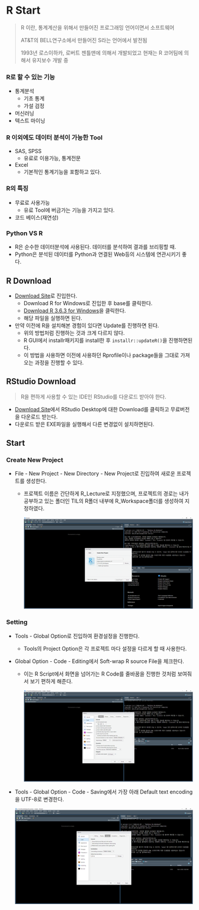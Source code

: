 # R Start

> R 이란, 통계계산을 위해서 만들어진 프로그래밍 언어이면서 소프트웨어
>
> AT&T의 BELL연구소에서 만들어진 S라는 언어에서 발전됨
>
> 1993년 로스이하카, 로버트 젠틀맨에 의해서 개발되었고 현재는 R 코어팀에 의해서 유지보수 개발 중

### R로 할 수 있는 기능

* 통계분석
  * 기초 통계
  * 가설 검정
* 머신러닝
* 텍스트 마이닝

### R 이외에도 데이터 분석이 가능한 Tool

* SAS, SPSS
  * 유료로 이용가능, 통계전문
* Excel
  * 기본적인 통계기능을 포함하고 있다.

### R의 특징

* 무료로 사용가능
  * 유료 Tool에 버금가는 기능을 가지고 있다.
* 코드 베이스(재연성)

### Python VS R

* R은 순수한 데이터분석에 사용된다. 데이터를 분석하여 결과를 브리핑할 때.
* Python은 분석된 데이터를 Python과 연결된 Web등의 시스템에 연관시키기 좋다.

## R Download

* [Download Site](https://cran.r-project.org/)로 진입한다.
  * Download R for Windows로 진입한 후 base를 클릭한다.
  * [Download R 3.6.3 for Windows](https://cran.r-project.org/bin/windows/base/R-3.6.3-win.exe)을 클릭한다.
  * 해당 파일을 실행하면 된다.
* 만약 이전에 R을 설치해본 경험이 있다면 Update를 진행하면 된다.
  * 위의 방법처럼 진행하는 것과 크게 다르지 않다.
  * R GUI에서 installr패키지를 install한 후 `installr::updateR()`을 진행하면된다.
  * 이 방법을 사용하면 이전에 사용하던 Rprofile이나 package들을 그대로 가져오는 과정을 진행할 수 있다.

## RStudio Download

> R을 편하게 사용할 수 있는 IDE인 RStudio를 다운로드 받아야 한다.

* [Download Site](https://rstudio.com/products/rstudio/)에서 RStudio Desktop에 대한 Download를 클릭하고 무료버전을 다운로드 받는다.
* 다운로드 받은 EXE파일을 실행해서 다른 변경없이 설치하면된다.

## Start

### Create New Project

* File - New Project - New Directory - New Project로 진입하여 새로운 프로젝트를 생성한다.

  * 프로젝트 이름은 간단하게 R_Lecture로 지정했으며, 프로젝트의 경로는 내가 공부하고 있는 폴더인 TIL의 R폴더 내부에 R_Workspace폴더를 생성하여 지정하였다.

    ![image-20200309102803656](image/image-20200309102803656.png)

### Setting

* Tools - Global Option로 진입하여 환경설정을 진행한다.

  * Tools의 Project Option은 각 프로젝트 마다 설정을 다르게 할 때 사용한다.

* Global Option - Code - Editing에서 Soft-wrap R source File을 체크한다.

  * 이는 R Script에서 화면을 넘어가는 R Code를 줄바꿈을 진행한 것처럼 보여줘서 보기 편하게 해준다.

    ![image-20200309103236348](image/image-20200309103236348.png)

* Tools - Global Option - Code - Saving에서 가장 아래 Default text encoding을 UTF-8로 변경한다.

  ![image-20200309103334952](image/image-20200309103334952.png)
